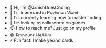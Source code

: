 - 👋 Hi, I’m @JanishDoesCoding
- 👀 I’m interested in Pokémon Violet
- 🌱 I’m currently learning how to master coding
- 💞️ I’m looking to collaborate on games
- 📫 How to reach me? Just go on my profile
- 😄 Pronouns:He/Him
- ⚡ Fun fact: I make yes/no cards

<!---
JanishDoesCoding/JanishDoesCoding is a ✨ special ✨ repository because its `README.md` (this file) appears on your GitHub profile.
You can click the Preview link to take a look at your changes.
--->

